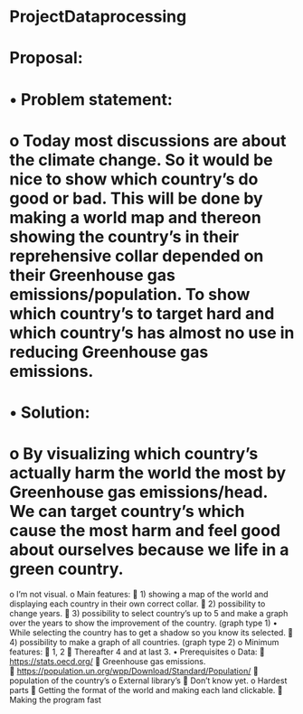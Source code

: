 # ProjectDataprocessing

# Proposal:
# •	Problem statement:
# o	Today most discussions are about the climate change. So it would be nice to show which country’s do good or bad. This will be done by making a world map and thereon showing the country’s in their reprehensive collar depended on their Greenhouse gas emissions/population. To show which country’s to target hard and which country’s has almost no use in reducing Greenhouse gas emissions. 

# •	Solution:
# o	By visualizing which country’s actually harm the world the most by Greenhouse gas emissions/head. We can target country’s which cause the most harm and feel good about ourselves because we life in a green country.
o	I’m not visual.
o	Main features:
	1) showing a map of the world and displaying each country in their own correct collar.
	2) possibility to change years.
	3) possibility to select country’s up to 5 and make a graph over the years to show the improvement of the country. (graph type 1)
•	While selecting the country has to get a shadow so you know its selected.
	4) possibility to make a graph of all countries. (graph type 2)
o	Minimum features:
	1, 2
	Thereafter 4 and at last 3.
•	Prerequisites
o	Data:
	https://stats.oecd.org/  Greenhouse gas emissions.  
	https://population.un.org/wpp/Download/Standard/Population/  population of the country’s
o	External library’s
	Don’t know yet.
o	Hardest parts
	Getting the format of the world and making each land clickable. 
	Making the program fast
